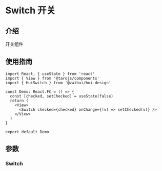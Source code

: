 # Switch 开关

## 介绍

开关组件

## 使用指南

```tsx
import React, { useState } from 'react'
import { View } from '@tarojs/components'
import { HuiSwitch } from '@zaihui/hui-design'

const Demo: React.FC = () => {
  const [checked, setChecked] = useState(false)
  return (
    <View>
      <Switch checked={checked} onChange={(v) => setChecked(v)} />
    </View>
  )
}

export default Demo
```

## 参数

### Switch

<auto-doc path="components/Switch/Switch.tsx" />

<demo-phone page="/pages/Switch/Switch" />
